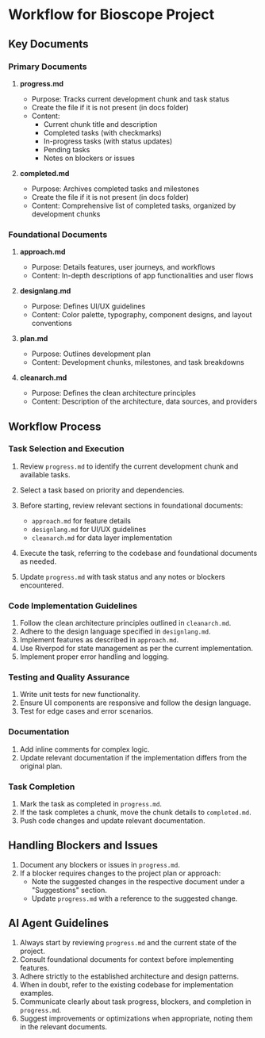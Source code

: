 # Workflow for Bioscope Project

## Key Documents

### Primary Documents

1. **progress.md**
    - Purpose: Tracks current development chunk and task status
    - Create the file if it is not present (in docs folder)
    - Content:
        - Current chunk title and description
        - Completed tasks (with checkmarks)
        - In-progress tasks (with status updates)
        - Pending tasks
        - Notes on blockers or issues

2. **completed.md**
    - Purpose: Archives completed tasks and milestones
    - Create the file if it is not present (in docs folder)
    - Content: Comprehensive list of completed tasks, organized by development chunks

### Foundational Documents

1. **approach.md**
    - Purpose: Details features, user journeys, and workflows
    - Content: In-depth descriptions of app functionalities and user flows

2. **designlang.md**
    - Purpose: Defines UI/UX guidelines
    - Content: Color palette, typography, component designs, and layout conventions

3. **plan.md**
    - Purpose: Outlines development plan
    - Content: Development chunks, milestones, and task breakdowns

4. **cleanarch.md**
    - Purpose: Defines the clean architecture principles
    - Content: Description of the architecture, data sources, and providers

## Workflow Process

### Task Selection and Execution

1. Review `progress.md` to identify the current development chunk and available tasks.
2. Select a task based on priority and dependencies.
3. Before starting, review relevant sections in foundational documents:
    - `approach.md` for feature details
    - `designlang.md` for UI/UX guidelines
    - `cleanarch.md` for data layer implementation

4. Execute the task, referring to the codebase and foundational documents as needed.
5. Update `progress.md` with task status and any notes or blockers encountered.

### Code Implementation Guidelines

1. Follow the clean architecture principles outlined in `cleanarch.md`.
2. Adhere to the design language specified in `designlang.md`.
3. Implement features as described in `approach.md`.
4. Use Riverpod for state management as per the current implementation.
5. Implement proper error handling and logging.

### Testing and Quality Assurance

1. Write unit tests for new functionality.
2. Ensure UI components are responsive and follow the design language.
3. Test for edge cases and error scenarios.

### Documentation

1. Add inline comments for complex logic.
2. Update relevant documentation if the implementation differs from the original plan.

### Task Completion

1. Mark the task as completed in `progress.md`.
2. If the task completes a chunk, move the chunk details to `completed.md`.
3. Push code changes and update relevant documentation.

## Handling Blockers and Issues

1. Document any blockers or issues in `progress.md`.
2. If a blocker requires changes to the project plan or approach:
    - Note the suggested changes in the respective document under a "Suggestions" section.
    - Update `progress.md` with a reference to the suggested change.

## AI Agent Guidelines

1. Always start by reviewing `progress.md` and the current state of the project.
2. Consult foundational documents for context before implementing features.
3. Adhere strictly to the established architecture and design patterns.
4. When in doubt, refer to the existing codebase for implementation examples.
5. Communicate clearly about task progress, blockers, and completion in `progress.md`.
6. Suggest improvements or optimizations when appropriate, noting them in the relevant documents.
